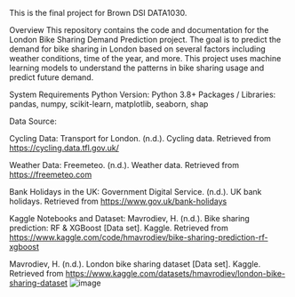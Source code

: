 This is the final project for Brown DSI DATA1030.

Overview
This repository contains the code and documentation for the London Bike Sharing Demand Prediction project. The goal is to predict the demand for bike sharing in London based on several factors including weather conditions, time of the year, and more. This project uses machine learning models to understand the patterns in bike sharing usage and predict future demand.

System Requirements
Python Version: Python 3.8+
Packages / Libraries: pandas, numpy, scikit-learn, matplotlib, seaborn, shap

Data Source:

Cycling Data: Transport for London. (n.d.). Cycling data. Retrieved from https://cycling.data.tfl.gov.uk/

Weather Data: Freemeteo. (n.d.). Weather data. Retrieved from https://freemeteo.com

Bank Holidays in the UK: Government Digital Service. (n.d.). UK bank holidays. Retrieved from https://www.gov.uk/bank-holidays

Kaggle Notebooks and Dataset: Mavrodiev, H. (n.d.). Bike sharing prediction: RF & XGBoost [Data set]. Kaggle. Retrieved from https://www.kaggle.com/code/hmavrodiev/bike-sharing-prediction-rf-xgboost

Mavrodiev, H. (n.d.). London bike sharing dataset [Data set]. Kaggle. Retrieved from https://www.kaggle.com/datasets/hmavrodiev/london-bike-sharing-dataset
![image](https://github.com/yingyi0422/DATA1030-Final-Project/assets/122842075/e904acc8-aad9-4edf-9b8d-19246e3dc6f7)
